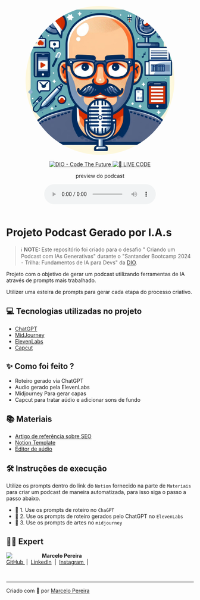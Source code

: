 <p align="center">
<img 
    src="./assets/cover.jpg"
    width="400"
    style="border-radius: 100%;"
/>
</p>

<p align="center">
<a href="https://dio.me/">
    <img 
        src="https://img.shields.io/badge/DIO-Code_The_Future-28DA77?logo=youtube" 
        alt="DIO - Code The Future">
</a>
<a href="https://dio.me/">
<img 
    src="https://img.shields.io/badge/🔴_LIVE_CODE-FF5E72" 
    alt="🔴 LIVE CODE">
</a>
</p>

<p align="center">
    preview do podcast
</p>

<div align="center">
    <audio src="output/podcast_editado.MP3" controls title="Podcast editado"></audio>
</div>

<br>

# Projeto Podcast Gerado por I.A.s


> ℹ️ **NOTE:** Este repositório foi criado para o desafio "
Criando um Podcast com IAs Generativas" durante o "Santander Bootcamp 2024 - Trilha: Fundamentos de IA para Devs" da [DIO](https://dio.me).

Projeto com o objetivo de gerar um podcast utilizando ferramentas de IA através de prompts mais trabalhado.

Utilizer uma esteira de prompts para gerar cada etapa do processo criativo.

## 💻 Tecnologias utilizadas no projeto

- [ChatGPT](https://chat.openai.com/) 
- [MidJourney](https://www.midjourney.com/app/)
- [ElevenLabs](https://beta.elevenlabs.io/)
- [Capcut](https://www.capcut.com/pt-br/)

## ✨ Como foi feito ?

- Roteiro gerado via ChatGPT
- Audio gerado pela ElevenLabs
- Midjourney Para gerar capas
- Capcut para tratar aúdio e adicionar sons de fundo

## 📚 Materiais

- [Artigo de referência sobre SEO](https://www.linkedin.com/pulse/como-melhorar-o-seo-do-meu-site-marcelo-pereira)
- [Notion Template](https://helpful-jump-17b.notion.site/PAS-Podcast-AI-Studio-210489e15d7a4a73b743bb159e45d06f?pvs=4)
- [Editor de aúdio](https://www.capcut.com)


## 🛠️ Instruções de execução

Utilize os prompts dentro do link do `Notion` fornecido na parte de `Materiais` para criar um podcast de maneira automatizada, para isso siga o passo a passo abaixo.

- 🤖 1. Use os prompts de roteiro no `ChaGPT`
- 🤖 2. Use os prompts de roteiro gerados pelo ChatGPT no  `ElevenLabs`
- 🤖 3. Use os prompts de artes no `midjourney`

## 👨‍💻 Expert

<p>
    <img 
      align="left" 
      width=80 
      src="https://avatars.githubusercontent.com/u/3664022?v=4"
      style="margin-right: 16px;"
    />
    <strong>Marcelo Pereira</strong>
    <br>
    <a href="https://github.com/marcelopoars" target="_blank">
        GitHub
    </a>
    &nbsp;|&nbsp;
    <a href="https://linkedin.com/in/marcelopoars" target="_blank">LinkedIn</a>
    &nbsp;|&nbsp;
    <a href="https://instagram.com/dicadonerd" target="_blank">
        Instagram
    </a>
    &nbsp;|&nbsp;
<p>

<br>

---

Criado com 💜 por [Marcelo Pereira](https://github.com/marcelopoars)